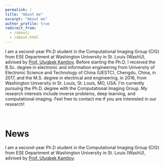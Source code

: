 ```yaml
---
permalink: /
title: "About me"
excerpt: "About me"
author_profile: true
redirect_from: 
  - /about/
  - /about.html
---
```


I am a second-year Ph.D student in the Computational Imaging Group (CIG) from ESE Department at Washington University in St. Louis (WashU), advised by [Prof. Ulugbek Kamilov](https://engineering.wustl.edu/faculty/Ulugbek-Kamilov.html). Before starting the Ph.D, I received the B.Sc. degree in electronic and information engineering from University of Electronic Science and Technology of China (UESTC), Chengdu, China, in 2017, and the M.S. degree in electrical and engineering, in 2018, from Washington University in St. Louis, St. Louis, MO, USA. I'm currently pursuing the Ph.D. degree with the Computational Imaging Group. My research interests include inverse problems, deep learning, and computational imaging. Feel free to contact me if you are interested in our research!

<p>&nbsp;</p>

<h1> News </h1>

I am a second-year Ph.D student in the Computational Imaging Group (CIG) from ESE Department at Washington University in St. Louis (WashU), advised by [Prof. Ulugbek Kamilov](https://engineering.wustl.edu/faculty/Ulugbek-Kamilov.html).
